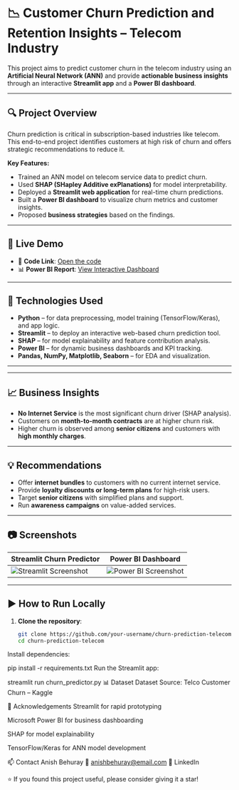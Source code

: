 # 📉 Customer Churn Prediction and Retention Insights – Telecom Industry

This project aims to predict customer churn in the telecom industry using an **Artificial Neural Network (ANN)** and provide **actionable business insights** through an interactive **Streamlit app** and a **Power BI dashboard**.

---

## 🔍 Project Overview

Churn prediction is critical in subscription-based industries like telecom. This end-to-end project identifies customers at high risk of churn and offers strategic recommendations to reduce it.

**Key Features:**
- Trained an ANN model on telecom service data to predict churn.
- Used **SHAP (SHapley Additive exPlanations)** for model interpretability.
- Deployed a **Streamlit web application** for real-time churn predictions.
- Built a **Power BI dashboard** to visualize churn metrics and customer insights.
- Proposed **business strategies** based on the findings.

---

## 🚀 Live Demo

- 🔗 **Code Link**: [Open the code](https://iitkgpacin-my.sharepoint.com/:u:/g/personal/abehuray_kgpian_iitkgp_ac_in/EceTcv1HaqBAh_nItvcE_hwBf3lS5KzHTXvfdLpsHuZFiQ?e=3qyHjJ)
- 📊 **Power BI Report**: [View Interactive Dashboard](https://iitkgpacin-my.sharepoint.com/:u:/g/personal/abehuray_kgpian_iitkgp_ac_in/EceTcv1HaqBAh_nItvcE_hwBf3lS5KzHTXvfdLpsHuZFiQ?e=3qyHjJ)

---

## 🧠 Technologies Used

- **Python** – for data preprocessing, model training (TensorFlow/Keras), and app logic.
- **Streamlit** – to deploy an interactive web-based churn prediction tool.
- **SHAP** – for model explainability and feature contribution analysis.
- **Power BI** – for dynamic business dashboards and KPI tracking.
- **Pandas, NumPy, Matplotlib, Seaborn** – for EDA and visualization.

---

---

## 📈 Business Insights

- **No Internet Service** is the most significant churn driver (SHAP analysis).
- Customers on **month-to-month contracts** are at higher churn risk.
- Higher churn is observed among **senior citizens** and customers with **high monthly charges**.

---

## 💡 Recommendations

- Offer **internet bundles** to customers with no current internet service.
- Provide **loyalty discounts or long-term plans** for high-risk users.
- Target **senior citizens** with simplified plans and support.
- Run **awareness campaigns** on value-added services.

---

## 📷 Screenshots

| Streamlit Churn Predictor | Power BI Dashboard |
|---------------------------|---------------------|
| ![Streamlit Screenshot](https://your-streamlit-image-link.com) | ![Power BI Screenshot](https://your-powerbi-image-link.com) |

---

## ▶️ How to Run Locally

1. **Clone the repository**:
   ```bash
   git clone https://github.com/your-username/churn-prediction-telecom.git
   cd churn-prediction-telecom

Install dependencies:

pip install -r requirements.txt
Run the Streamlit app:

streamlit run churn_predictor.py
📊 Dataset
Dataset Source: Telco Customer Churn – Kaggle

🙌 Acknowledgements
Streamlit for rapid prototyping

Microsoft Power BI for business dashboarding

SHAP for model explainability

TensorFlow/Keras for ANN model development

📫 Contact
Anish Behuray
📧 anishbehuray@email.com
🔗 LinkedIn

⭐ If you found this project useful, please consider giving it a star!


